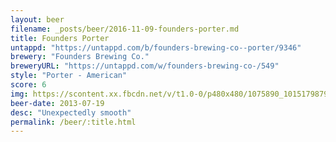 ```yaml
---
layout: beer
filename: _posts/beer/2016-11-09-founders-porter.md
title: Founders Porter
untappd: "https://untappd.com/b/founders-brewing-co--porter/9346"
brewery: "Founders Brewing Co."
breweryURL: "https://untappd.com/w/founders-brewing-co-/549"
style: "Porter - American"
score: 6
img: https://scontent.xx.fbcdn.net/v/t1.0-0/p480x480/1075890_10151798799218745_348684892_n.jpg?oh=1e1aab8114ab7ae89cd086ce2b9e8cd8&oe=58FF8FE6
beer-date: 2013-07-19
desc: "Unexpectedly smooth"
permalink: /beer/:title.html
---
```

